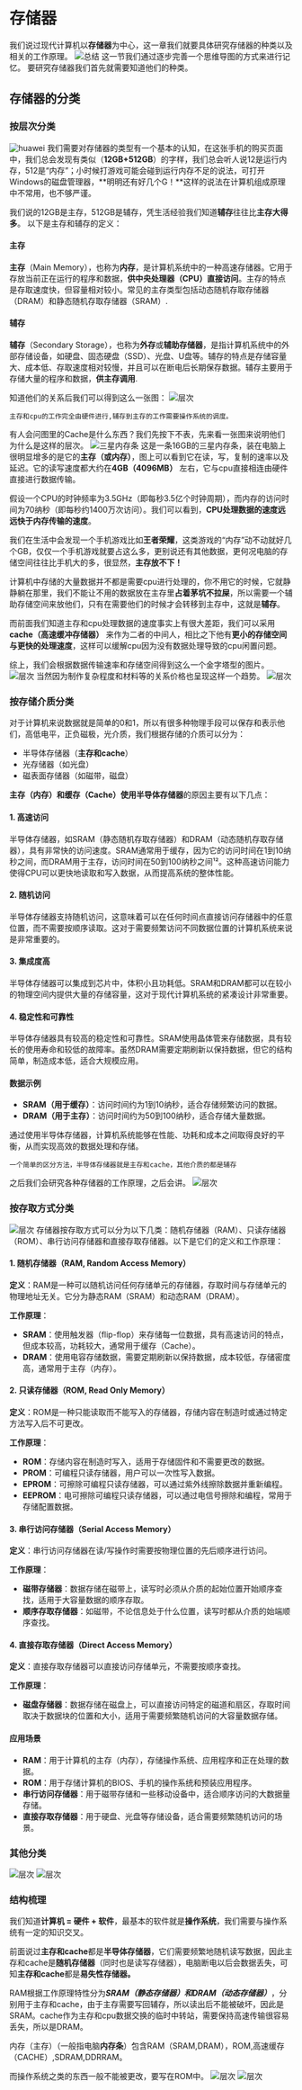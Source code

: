 # 存储器
我们说过现代计算机以**存储器**为中心，这一章我们就要具体研究存储器的种类以及相关的工作原理。
![总结](/image/1/review1.png)
这一节我们通过逐步完善一个思维导图的方式来进行记忆。
要研究存储器我们首先就需要知道他们的种类。
## 存储器的分类
### 按层次分类
![huawei](/image/3/huawei.png)
我们需要对存储器的类型有一个基本的认知，在这张手机的购买页面中，我们总会发现有类似（**12GB+512GB**）的字样，我们总会听人说12是运行内存，512是“内存”；小时候打游戏可能会碰到运行内存不足的说法，可打开Windows的磁盘管理器，**明明还有好几个G！**这样的说法在计算机组成原理中不常用，也不够严谨。

我们说的12GB是主存，512GB是辅存，凭生活经验我们知道**辅存**往往比**主存大得多**。
以下是主存和辅存的定义：

#### 主存
**主存**（Main Memory），也称为**内存**，是计算机系统中的一种高速存储器。它用于存放当前正在运行的程序和数据，**供中央处理器（CPU）直接访问**。主存的特点是存取速度快，但容量相对较小。常见的主存类型包括动态随机存取存储器（DRAM）和静态随机存取存储器（SRAM）.

#### 辅存
**辅存**（Secondary Storage），也称为**外存**或**辅助存储器**，是指计算机系统中的外部存储设备，如硬盘、固态硬盘（SSD）、光盘、U盘等。辅存的特点是存储容量大、成本低、存取速度相对较慢，并且可以在断电后长期保存数据。辅存主要用于存储大量的程序和数据，**供主存调用**.

知道他们的关系后我们可以得到这么一张图：
![层次](/image/3/cengci.png)
```
主存和cpu的工作完全由硬件进行,辅存到主存的工作需要操作系统的调度。
```
有人会问图里的Cache是什么东西？我们先按下不表，先来看一张图来说明他们为什么是这样的层次。
![三星内存条](/image/3/sanxing.png)
这是一条16GB的三星内存条，装在电脑上很明显增多的是它的**主存（或内存）**，图上可以看到它在读，写，复制的速率以及延迟。它的读写速度都大约在**4GB（4096MB）** 左右，它与cpu直接相连由硬件直接进行数据传输。

假设一个CPU的时钟频率为3.5GHz（即每秒3.5亿个时钟周期），而内存的访问时间为70纳秒（即每秒约1400万次访问）。我们可以看到，**CPU处理数据的速度远远快于内存传输的速度**。

我们在生活中会发现一个手机游戏比如**王者荣耀**，这类游戏的“内存”动不动就好几个GB，仅仅一个手机游戏就要占这么多，更别说还有其他数据，更何况电脑的存储空间往往比手机大的多，很显然，**主存放不下！**

计算机中存储的大量数据并不都是需要cpu进行处理的，你不用它的时候，它就静静躺在那里，我们不能让不用的数据放在主存里**占着茅坑不拉屎**，所以需要一个辅助存储空间来放他们，只有在需要他们的时候才会转移到主存中，这就是**辅存**。

而前面我们知道主存和cpu处理数据的速度事实上有很大差距，我们可以采用**cache（高速缓冲存储器）** 来作为二者的中间人，相比之下他有**更小的存储空间与更快的处理速度**，这样可以缓解cpu因为没有数据处理导致的cpu闲置问题。

综上，我们会根据数据传输速率和存储空间得到这么一个金字塔型的图片。
![层次](/image/3/cengci1.png)
当然因为制作复杂程度和材料等的关系价格也呈现这样一个趋势。
![层次](/image/3/思维导图/1.png)

### 按存储介质分类
对于计算机来说数据就是简单的0和1，所以有很多种物理手段可以保存和表示他们，高低电平，正负磁极，光介质，我们根据存储的介质可以分为：
- 半导体存储器（**主存和cache**）
- 光存储器（如光盘）
- 磁表面存储器（如磁带，磁盘）

**主存（内存）和缓存（Cache）使用半导体存储器**的原因主要有以下几点：

#### 1. 高速访问
半导体存储器，如SRAM（静态随机存取存储器）和DRAM（动态随机存取存储器），具有非常快的访问速度。SRAM通常用于缓存，因为它的访问时间在1到10纳秒之间，而DRAM用于主存，访问时间在50到100纳秒之间¹²。这种高速访问能力使得CPU可以更快地读取和写入数据，从而提高系统的整体性能。

#### 2. 随机访问
半导体存储器支持随机访问，这意味着可以在任何时间点直接访问存储器中的任意位置，而不需要按顺序读取。这对于需要频繁访问不同数据位置的计算机系统来说是非常重要的。

#### 3. 集成度高
半导体存储器可以集成到芯片中，体积小且功耗低。SRAM和DRAM都可以在较小的物理空间内提供大量的存储容量，这对于现代计算机系统的紧凑设计非常重要。

#### 4. 稳定性和可靠性
半导体存储器具有较高的稳定性和可靠性。SRAM使用晶体管来存储数据，具有较长的使用寿命和较低的故障率。虽然DRAM需要定期刷新以保持数据，但它的结构简单，制造成本低，适合大规模应用。

#### 数据示例
- **SRAM（用于缓存）**：访问时间约为1到10纳秒，适合存储频繁访问的数据。
- **DRAM（用于主存）**：访问时间约为50到100纳秒，适合存储大量数据。

通过使用半导体存储器，计算机系统能够在性能、功耗和成本之间取得良好的平衡，从而实现高效的数据处理和存储。

```
一个简单的区分方法，半导体存储器就是主存和cache，其他介质的都是辅存
```
之后我们会研究各种存储器的工作原理，之后会讲。
![层次](/image/3/思维导图/2.png)

### 按存取方式分类
![层次](/image/3/cqfs.png)
存储器按存取方式可以分为以下几类：随机存储器（RAM）、只读存储器（ROM）、串行访问存储器和直接存取存储器。以下是它们的定义和工作原理：

#### 1. 随机存储器（RAM, Random Access Memory）
**定义**：RAM是一种可以随机访问任何存储单元的存储器，存取时间与存储单元的物理地址无关。它分为静态RAM（SRAM）和动态RAM（DRAM）。

**工作原理**：
- **SRAM**：使用触发器（flip-flop）来存储每一位数据，具有高速访问的特点，但成本较高，功耗较大，通常用于缓存（Cache）。
- **DRAM**：使用电容存储数据，需要定期刷新以保持数据，成本较低，存储密度高，通常用于主存（内存）。

#### 2. 只读存储器（ROM, Read Only Memory）
**定义**：ROM是一种只能读取而不能写入的存储器，存储内容在制造时或通过特定方法写入后不可更改。

**工作原理**：
- **ROM**：存储内容在制造时写入，适用于存储固件和不需要更改的数据。
- **PROM**：可编程只读存储器，用户可以一次性写入数据。
- **EPROM**：可擦除可编程只读存储器，可以通过紫外线擦除数据并重新编程。
- **EEPROM**：电可擦除可编程只读存储器，可以通过电信号擦除和编程，常用于存储配置数据。

#### 3. 串行访问存储器（Serial Access Memory）
**定义**：串行访问存储器在读/写操作时需要按物理位置的先后顺序进行访问。

**工作原理**：
- **磁带存储器**：数据存储在磁带上，读写时必须从介质的起始位置开始顺序查找，适用于大容量数据的顺序存取。
- **顺序存取存储器**：如磁带，不论信息处于什么位置，读写时都从介质的始端顺序查找。

#### 4. 直接存取存储器（Direct Access Memory）
**定义**：直接存取存储器可以直接访问存储单元，不需要按顺序查找。

**工作原理**：
- **磁盘存储器**：数据存储在磁盘上，可以直接访问特定的磁道和扇区，存取时间取决于数据块的位置和大小，适用于需要频繁随机访问的大容量数据存储。

#### 应用场景
- **RAM**：用于计算机的主存（内存），存储操作系统、应用程序和正在处理的数据。
- **ROM**：用于存储计算机的BIOS、手机的操作系统和预装应用程序。
- **串行访问存储器**：用于磁带存储和一些移动设备中，适合顺序访问的大数据量存储。
- **直接存取存储器**：用于硬盘、光盘等存储设备，适合需要频繁随机访问的场景。

### 其他分类
![层次](/image/3/kggx.png)
![层次](/image/3/kbcx.png)

### 结构梳理
我们知道**计算机 = 硬件 + 软件**，最基本的软件就是**操作系统**，我们需要与操作系统有一定的知识交叉。

前面说过**主存和cache**都是**半导体存储器**，它们需要频繁地随机读写数据，因此主存和cache是**随机存储器**（同时也是读写存储器），电脑断电以后会数据丢失，可知**主存和cache**都是**易失性存储器。**

RAM根据工作原理特性分为***SRAM（静态存储器）***和***DRAM（动态存储器）***，分别用于主存和cache，由于主存需要写回辅存，所以读出后不能被破坏，因此是SRAM。cache作为主存和cpu数据交换的临时中转站，需要保持高速传输很容易丢失，所以是DRAM。

内存（主存）（一般指电脑**内存条**）包含RAM（SRAM,DRAM），ROM,高速缓存（CACHE）,SDRAM,DDRRAM。

而操作系统之类的东西一般不能被更改，要写在ROM中。
![层次](/image/3/思维导图/3.png)
![层次](/image/3/思维导图/fl.png)